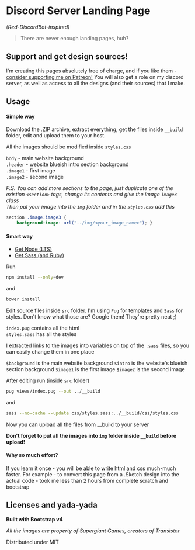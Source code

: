 # Discord Server Landing Page
*(Red-DiscordBot-inspired)*

>There are never enough landing pages, huh?

## Support and get design sources!
I'm creating this pages absolutely free of charge, and if you like them - [consider supporting me on Patreon!](https://patreon.com/orels1) You will also get a role on my discord server, as well as access to all the designs (and their sources) that I make.

## Usage
#### Simple way
Download the .ZIP archive, extract everything, get the files inside `__build` folder, edit and upload them to your host.

All the images should be modified inside `styles.css`

`body` - main website background  
`.header` - website blueish intro section background  
`.image1` - first image  
`.image2` - second image

*P.S. You can add more sections to the page, just duplicate one of the existion `<section>` tags, change its contents and give the image `image3` class  
Then put your image into the `img` folder and in the `styles.css` add this*

```css
section .image.image3 {
    background-image: url("../img/<your_image_name>"); }
```

#### Smart way

* [Get Node (LTS)](https://nodejs.org)
* [Get Sass (and Ruby)](http://sass-lang.com/install)

Run
```bash
npm install --only=dev
```
and
```bash
bower install
```

Edit source files inside `src` folder. I'm using `Pug` for templates and `Sass` for styles. Don't know what those are? Google them! They're pretty neat ;)

`index.pug` contains all the html  
`styles.sass` has all the styles

I extracted links to the images into variables on top of the `.sass` files, so you can easily change them in one place

`$background` is the main website background
`$intro` is the website's blueish section background
`$image1` is the first image
`$image2` is the second image

After editing run (inside `src` folder)

```bash
pug views/index.pug --out ../__build
```
and
```bash
sass --no-cache --update css/styles.sass:../__build/css/styles.css 
```

Now you can upload all the files from __build to your server

**Don't forget to put all the images into `img` folder inside `__build` before upload!**

#### Why so much effort?

If you learn it once - you will be able to write html and css much-much faster. For example - to convert this page from a .Sketch design into the actual code - took me less than 2 hours from complete scratch and bootstrap

## Licenses and yada-yada

**Built with Bootstrap v4**

*All the images are property of Supergiant Games, creators of Transistor*

Distributed under MIT
